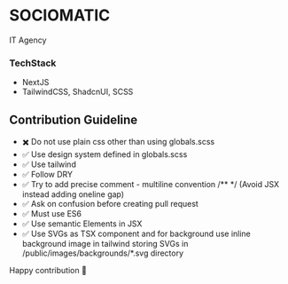 # **SOCIOMATIC**

IT Agency

### **TechStack**

- NextJS
- TailwindCSS, ShadcnUI, SCSS

## **Contribution Guideline**

- ✖️ Do not use plain css other than using globals.scss
- ✅ Use design system defined in globals.scss
- ✅ Use tailwind
- ✅ Follow DRY
- ✅ Try to add precise comment - multiline convention /\*\* \*/ (Avoid JSX instead adding oneline gap)
- ✅ Ask on confusion before creating pull request
- ✅ Must use ES6
- ✅ Use semantic Elements in JSX
- ✅ Use SVGs as TSX component and for background use inline background image in tailwind storing SVGs in /public/images/backgrounds/\*.svg directory

Happy contribution 🚀
